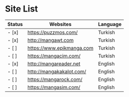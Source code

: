 # Site List

| Status | Websites | Language | 
| -------- | -------- | -------- |
| -	[x]	   | https://puzzmos.com/ | Turkish | 
| -	[x]	   | http://mangawt.com   | Turkish |
| -	[ ]	   | https://www.epikmanga.com | Turkish |
| -	[ ]	   | https://mangacim.com/ | Turkish |
| -	[x]	   | http://mangareader.net | English |
| -	[ ]	   | http://mangakakalot.com/ | English |
| -	[ ]	   | https://mangarock.com/ | English |
| -	[ ]	   | https://mangasim.com/ | English |
